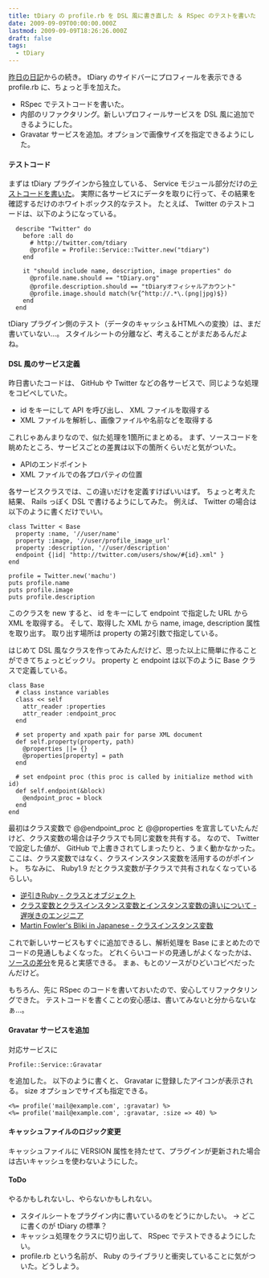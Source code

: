 ```yaml
---
title: tDiary の profile.rb を DSL 風に書き直した ＆ RSpec のテストを書いた
date: 2009-09-09T00:00:00.000Z
lastmod: 2009-09-09T18:26:26.000Z
draft: false
tags:
  - tDiary
---
```


[昨日の日記](/posts/20090908/p01)からの続き。 tDiary のサイドバーにプロフィールを表示できる profile.rb に、ちょっと手を加えた。

- RSpec でテストコードを書いた。
- 内部のリファクタリング。新しいプロフィールサービスを DSL 風に追加できるようにした。
- Gravatar サービスを追加。オプションで画像サイズを指定できるようにした。

#### テストコード

まずは tDiary プラグインから独立している、 Service モジュール部分だけの[テストコードを書いた](http://coderepos.org/share/browser/platform/tdiary/spec/profile_spec.rb)。 実際に各サービスにデータを取りに行って、その結果を確認するだけのホワイトボックス的なテスト。 たとえば、 Twitter のテストコードは、以下のようになっている。

```
  describe "Twitter" do
    before :all do
      # http://twitter.com/tdiary
      @profile = Profile::Service::Twitter.new("tdiary")
    end

    it "should include name, description, image properties" do
      @profile.name.should == "tDiary.org"
      @profile.description.should == "tDiaryオフィシャルアカウント"
      @profile.image.should match(%r{^http://.*\.(png|jpg)$})
    end
  end
```

tDiary プラグイン側のテスト（データのキャッシュ＆HTMLへの変換）は、まだ書いていない…。 スタイルシートの分離など、考えることがまだあるんだよね。

#### DSL 風のサービス定義

昨日書いたコードは、 GitHub や Twitter などの各サービスで、同じような処理をコピペしていた。

- id をキーにして API を呼び出し、 XML ファイルを取得する
- XML ファイルを解析し、画像ファイルや名前などを取得する

これじゃあんまりなので、似た処理を1箇所にまとめる。 まず、ソースコードを眺めたところ、サービスごとの差異は以下の箇所くらいだと気がついた。

- APIのエンドポイント
- XML ファイルでの各プロパティの位置

各サービスクラスでは、この違いだけを定義すけばいいはず。 ちょっと考えた結果、 Rails っぽく DSL で書けるようにしてみた。 例えば、 Twitter の場合は以下のように書くだけでいい。

```
class Twitter < Base
  property :name, '//user/name'
  property :image, '//user/profile_image_url'
  property :description, '//user/description'
  endpoint {|id| "http://twitter.com/users/show/#{id}.xml" }
end

profile = Twitter.new('machu')
puts profile.name
puts profile.image
puts profile.description
```

このクラスを new すると、 id をキーにして endpoint で指定した URL から XML を取得する。 そして、取得した XML から name, image, description 属性を取り出す。 取り出す場所は property の第2引数で指定している。

はじめて DSL 風なクラスを作ってみたんだけど、思った以上に簡単に作ることができてちょっとビックリ。 property と endpoint は以下のように Base クラスで定義している。

```
class Base
  # class instance variables
  class << self
    attr_reader :properties
    attr_reader :endpoint_proc
  end

  # set property and xpath pair for parse XML document
  def self.property(property, path)
    @properties ||= {}
    @properties[property] = path
  end

  # set endpoint proc (this proc is called by initialize method with id)
  def self.endpoint(&block)
    @endpoint_proc = block
  end
end
```

最初はクラス変数で @@endpoint_proc と @@properties を宣言していたんだけど、クラス変数の場合は子クラスでも同じ変数を共有する。 なので、 Twitter で設定した値が、 GitHub で上書きされてしまったりと、うまく動かなかった。 ここは、クラス変数ではなく、クラスインスタンス変数を活用するのがポイント。 ちなみに、 Ruby1.9 だとクラス変数が子クラスで共有されなくなっているらしい。

- [逆引きRuby - クラスとオブジェクト](http://www.namaraii.com/rubytips/?%A5%AF%A5%E9%A5%B9%A4%C8%A5%AA%A5%D6%A5%B8%A5%A7%A5%AF%A5%C8)
- [クラス変数とクラスインスタンス変数とインスタンス変数の違いについて - 遅咲きのエンジニア](http://d.hatena.ne.jp/kabakiyo/20080525/1211728832)
- [Martin Fowler's Bliki in Japanese - クラスインスタンス変数](http://capsctrl.que.jp/kdmsnr/wiki/bliki/?ClassInstanceVariable)

これで新しいサービスもすぐに追加できるし、解析処理を Base にまとめたのでコードの見通しもよくなった。 どれくらいコードの見通しがよくなったかは、[ソースの差分](http://coderepos.org/share/changeset/35297)を見ると実感できる。 まぁ、もとのソースがひどいコピペだったんだけど。

もちろん、先に RSpec のコードを書いておいたので、安心してリファクタリングできた。 テストコードを書くことの安心感は、書いてみないと分からないなぁ…。

#### Gravatar サービスを追加

対応サービスに

```
Profile::Service::Gravatar
```

を追加した。 以下のように書くと、 Gravatar に登録したアイコンが表示される。 size オプションでサイズも指定できる。

```
<%= profile('mail@example.com', :gravatar) %>
<%= profile('mail@example.com', :gravatar, :size => 40) %>
```

#### キャッシュファイルのロジック変更

キャッシュファイルに VERSION 属性を持たせて、プラグインが更新された場合は古いキャッシュを使わないようにした。

#### ToDo

やるかもしれないし、やらないかもしれない。

- スタイルシートをプラグイン内に書いているのをどうにかしたい。 → どこに書くのが tDiary の標準？
- キャッシュ処理をクラスに切り出して、 RSpec でテストできるようにしたい。
- profile.rb という名前が、 Ruby のライブラリと衝突していることに気がついた。どうしよう。
